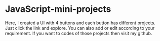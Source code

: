 # JavaScript-mini-projects
Here, I created a UI with 4 buttons and each button has different projects. Just click the link and explore. You can also add or edit according to your requirement.
If you want to codes of those projects then visit my github.
